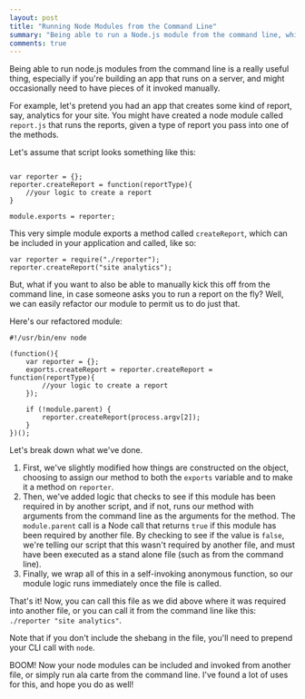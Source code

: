 ```yaml
---
layout: post
title: "Running Node Modules from the Command Line"
summary: "Being able to run a Node.js module from the command line, while also being able to include it and run it in your application, is a really useful pattern. Let's take a look at how to easily give your modules this super power."
comments: true
---
```


Being able to run node.js modules from the command line is a really useful thing, especially if you're building an app that runs on a server, and might occasionally need to have pieces of it invoked manually. 

For example, let's pretend you had an app that creates some kind of report, say, analytics for your site. You might have created a node module called `report.js` that runs the reports, given a type of report you pass into one of the methods. 

Let's assume that script looks something like this:

~~~

var reporter = {};
reporter.createReport = function(reportType){
    //your logic to create a report
}

module.exports = reporter;

~~~

This very simple module exports a method called `createReport`, which can be included in your application and called, like so:

~~~
var reporter = require("./reporter");
reporter.createReport("site analytics");
~~~

But, what if you want to also be able to manually kick this off from the command line, in case someone asks you to run a report on the fly? Well, we can easily refactor our module to permit us to do just that. 

Here's our refactored module:

~~~
#!/usr/bin/env node

(function(){
    var reporter = {};
    exports.createReport = reporter.createReport = function(reportType){
        //your logic to create a report
    });

    if (!module.parent) {
        reporter.createReport(process.argv[2]);
    }
})();
~~~

Let's break down what we've done. 

1. First, we've slightly modified how things are constructed on the object, choosing to assign our method to both the `exports` variable and to make it a method on `reporter`. 
2. Then, we've added logic that checks to see if this module has been required in by another script, and if not, runs our method with arguments from the command line as the arguments for the method. The `module.parent` call is a Node call that returns `true` if this module has been required by another file. By checking to see if the value is `false`, we're telling our script that this wasn't required by another file, and must have been executed as a stand alone file (such as from the command line).
3. Finally, we wrap all of this in a self-invoking anonymous function, so our module logic runs immediately once the file is called.

That's it! Now, you can call this file as we did above where it was required into another file, or you can call it from the command line like this: `./reporter "site analytics"`.

Note that if you don't include the shebang in the file, you'll need to prepend your CLI call with `node`. 

BOOM! Now your node modules can be included and invoked from another file, or simply run ala carte from the command line. I've found a lot of uses for this, and hope you do as well!
